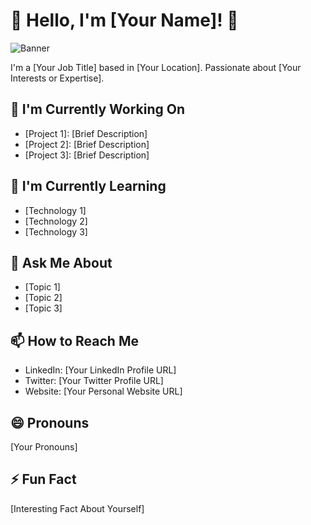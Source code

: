 # 👋 Hello, I'm [Your Name]! 👋

![Banner](https://yourbannerimageurl.com)

I'm a [Your Job Title] based in [Your Location]. Passionate about [Your Interests or Expertise].

## 🔭 I'm Currently Working On

- [Project 1]: [Brief Description]
- [Project 2]: [Brief Description]
- [Project 3]: [Brief Description]

## 🌱 I'm Currently Learning

- [Technology 1]
- [Technology 2]
- [Technology 3]

## 💬 Ask Me About

- [Topic 1]
- [Topic 2]
- [Topic 3]

## 📫 How to Reach Me

- LinkedIn: [Your LinkedIn Profile URL]
- Twitter: [Your Twitter Profile URL]
- Website: [Your Personal Website URL]

## 😄 Pronouns

[Your Pronouns]

## ⚡ Fun Fact

[Interesting Fact About Yourself]

